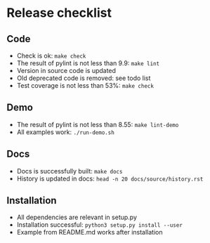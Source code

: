 # Release checklist

## Code

* Check is ok: `make check`
* The result of pylint is not less than 9.9: `make lint`
* Version in source code is updated
* Old deprecated code is removed: see todo list
* Test coverage is not less than 53%: `make check`

## Demo

* The result of pylint is not less than 8.55: `make lint-demo`
* All examples work: `./run-demo.sh`

## Docs

* Docs is successfully built: `make docs`
* History is updated in docs: `head -n 20 docs/source/history.rst`

## Installation

* All dependencies are relevant in setup.py
* Installation successful: `python3 setup.py install --user`
* Example from README.md works after installation
